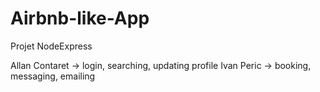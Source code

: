 # Airbnb-like-App
Projet NodeExpress

Allan Contaret -> login, searching, updating profile
Ivan Peric -> booking, messaging, emailing
